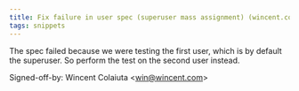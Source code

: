 ```yaml
---
title: Fix failure in user spec (superuser mass assignment) (wincent.com, 7636e1d)
tags: snippets
---
```


The spec failed because we were testing the first user, which is by default the superuser. So perform the test on the second user instead.

Signed-off-by: Wincent Colaiuta &lt;win@wincent.com&gt;
